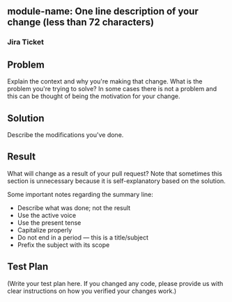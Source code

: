<!--
Thank you for sending the PR! We appreciate you spending the time to work on
these changes.

Help us understand your motivation by explaining why you decided to make this change.

Happy contributing!

- Comments should be formatted to a width no greater than 80 columns.

- Files should be exempt of trailing spaces.

- We adhere to a specific format for commit messages. Please write your commit
messages along these guidelines. Please keep the line width no greater than 80
columns (You can use `fmt -n -p -w 80` to accomplish this).


-->

## module-name: One line description of your change (less than 72 characters)

### Jira Ticket #

## Problem

Explain the context and why you're making that change. What is the problem
you're trying to solve? In some cases there is not a problem and this can be
thought of being the motivation for your change.

## Solution

Describe the modifications you've done.

## Result

What will change as a result of your pull request? Note that sometimes this
section is unnecessary because it is self-explanatory based on the solution.

Some important notes regarding the summary line:

* Describe what was done; not the result 
* Use the active voice 
* Use the present tense 
* Capitalize properly 
* Do not end in a period — this is a title/subject 
* Prefix the subject with its scope

## Test Plan

(Write your test plan here. If you changed any code, please provide us with
clear instructions on how you verified your changes work.)
